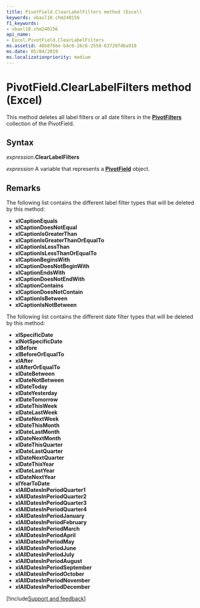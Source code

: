```yaml
---
title: PivotField.ClearLabelFilters method (Excel)
keywords: vbaxl10.chm240156
f1_keywords:
- vbaxl10.chm240156
api_name:
- Excel.PivotField.ClearLabelFilters
ms.assetid: 48b8f6be-b4c0-26c6-2550-63729fd6a918
ms.date: 05/04/2019
ms.localizationpriority: medium
---
```



# PivotField.ClearLabelFilters method (Excel)

This method deletes all label filters or all date filters in the **[PivotFilters](excel.pivotfilters.md)** collection of the PivotField.


## Syntax

_expression_.**ClearLabelFilters**

_expression_ A variable that represents a **[PivotField](Excel.PivotField.md)** object.


## Remarks

The following list contains the different label filter types that will be deleted by this method:

- **xlCaptionEquals**
- **xlCaptionDoesNotEqual**
- **xlCaptionIsGreaterThan**
- **xlCaptionIsGreaterThanOrEqualTo**
- **xlCaptionIsLessThan**
- **xlCaptionIsLessThanOrEqualTo**
- **xlCaptionBeginsWith**
- **xlCaptionDoesNotBeginWith**
- **xlCaptionEndsWith**
- **xlCaptionDoesNotEndWith**
- **xlCaptionContains**
- **xlCaptionDoesNotContain**
- **xlCaptionIsBetween**
- **xlCaptionIsNotBetween**


The following list contains the different date filter types that will be deleted by this method:

- **xlSpecificDate**
- **xlNotSpecificDate**
- **xlBefore**
- **xlBeforeOrEqualTo**
- **xlAfter**
- **xlAfterOrEqualTo**
- **xlDateBetween**
- **xlDateNotBetween**
- **xlDateToday**
- **xlDateYesterday**
- **xlDateTomorrow**
- **xlDateThisWeek**
- **xlDateLastWeek**
- **xlDateNextWeek**
- **xlDateThisMonth**
- **xlDateLastMonth**
- **xlDateNextMonth**
- **xlDateThisQuarter**
- **xlDateLastQuarter**
- **xlDateNextQuarter**
- **xlDateThisYear**
- **xlDateLastYear**
- **xlDateNextYear**
- **xlYearToDate**
- **xlAllDatesInPeriodQuarter1**
- **xlAllDatesInPeriodQuarter2**
- **xlAllDatesInPeriodQuarter3**
- **xlAllDatesInPeriodQuarter4**
- **xlAllDatesInPeriodJanuary**
- **xlAllDatesInPeriodFebruary**
- **xlAllDatesInPeriodMarch**
- **xlAllDatesInPeriodApril**
- **xlAllDatesInPeriodMay**
- **xlAllDatesInPeriodJune**
- **xlAllDatesInPeriodJuly**
- **xlAllDatesInPeriodAugust**
- **xlAllDatesInPeriodSeptember**
- **xlAllDatesInPeriodOctober**
- **xlAllDatesInPeriodNovember**
- **xlAllDatesInPeriodDecember**



[!include[Support and feedback](~/includes/feedback-boilerplate.md)]